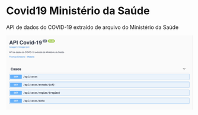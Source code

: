 # Covid19 Ministério da Saúde
API de dados do COVID-19 extraído de arquivo do Ministério da Saúde

![enter image description here](https://raw.githubusercontent.com/thomascristanis/covidministeriosaude/master/img/swagger.png)
